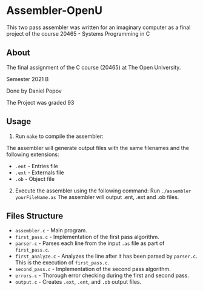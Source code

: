 # Assembler-OpenU
This two pass assembler was written for an imaginary computer as a final project of the course 20465 - Systems Programming in C

## About

The final assignment of the C course (20465) at The Open University.

Semester 2021 B

Done by Daniel Popov

The Project was graded 93

## Usage

1. Run `make` to compile the assembler:
   
The assembler will generate output files with the same filenames and the following extensions:
- `.ent` - Entries file
- `.ext` - Externals file
- `.ob` - Object file              
2. Execute the assembler using the following command:
Run `./assembler yourFileName.as`
The assembler will output .ent, .ext and .ob files.
  
## Files Structure
- `assembler.c` - Main program.
- `first_pass.c` - Implementation of the first pass algorithm.
- `parser.c` - Parses each line from the input `.as` file as part of `first_pass.c`.
- `first_analyze.c` - Analyzes the line after it has been parsed by `parser.c`. This is the execution of `first_pass.c`.
- `second_pass.c` - Implementation of the second pass algorithm.
- `errors.c` - Thorough error checking during the first and second pass.
- `output.c` - Creates `.ext`, `.ent`, and `.ob` output files.



